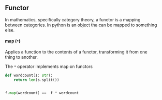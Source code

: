 ## Functor

In mathematics, specifically category theory, a functor is a mapping between categories. In python is an object tha can be mapped to something else.

#### map (`*`)

Applies a function to the contents of a functor, transforming it from
one thing to another.

The `*` operator implements map on functors

```python
def wordcount(s: str):
    return len(s.split())


f.map(wordcount) ==  f * wordcount
```